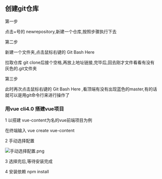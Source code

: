 ## 创建git仓库

第一步

点击+号的 newrepository,新建一个仓库,按照步骤执行下去



第二步

新建一个文件夹,点击鼠标右键的 Git Bash Here

拉取仓库 git clone后接个空格,再放上地址链接,完毕后,回去刚才文件看看有没有灰色的.git文件夹



第三步

此时再次点击鼠标右键的 Git Bash Here ,看顶端有没有出现蓝色的master,有的话就可以是用git命令行来进行操作了



### 用vue cli4.0 搭建vue项目

1 以搭建 vue-content为名的vue前端项目为例

在终端输入 vue create vue-content

2 手动选择配置

![手动选择配置.png](C:Users/Administrator/Desktop/截图/手动选择配置.png"手动选择")







3 选择完后,等待安装完成

4 安装依赖 npm install